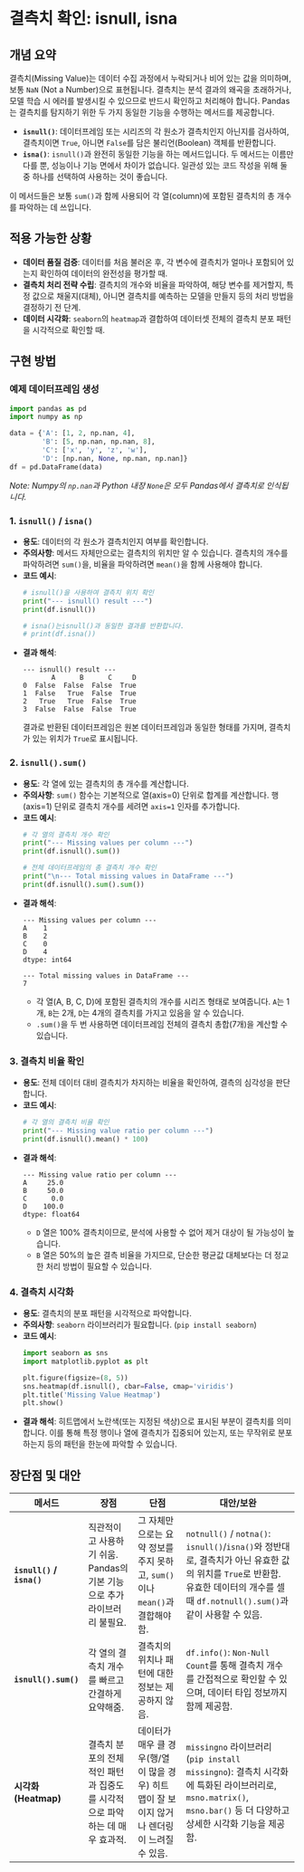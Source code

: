 # 결측치 확인: isnull, isna

## 개념 요약

결측치(Missing Value)는 데이터 수집 과정에서 누락되거나 비어 있는 값을 의미하며, 보통 `NaN` (Not a Number)으로 표현됩니다. 결측치는 분석 결과의 왜곡을 초래하거나, 모델 학습 시 에러를 발생시킬 수 있으므로 반드시 확인하고 처리해야 합니다. Pandas는 결측치를 탐지하기 위한 두 가지 동일한 기능을 수행하는 메서드를 제공합니다.

- **`isnull()`**: 데이터프레임 또는 시리즈의 각 원소가 결측치인지 아닌지를 검사하여, 결측치이면 `True`, 아니면 `False`를 담은 불리언(Boolean) 객체를 반환합니다.
- **`isna()`**: `isnull()`과 완전히 동일한 기능을 하는 메서드입니다. 두 메서드는 이름만 다를 뿐, 성능이나 기능 면에서 차이가 없습니다. 일관성 있는 코드 작성을 위해 둘 중 하나를 선택하여 사용하는 것이 좋습니다.

이 메서드들은 보통 `sum()`과 함께 사용되어 각 열(column)에 포함된 결측치의 총 개수를 파악하는 데 쓰입니다.

## 적용 가능한 상황

- **데이터 품질 검증**: 데이터를 처음 불러온 후, 각 변수에 결측치가 얼마나 포함되어 있는지 확인하여 데이터의 완전성을 평가할 때.
- **결측치 처리 전략 수립**: 결측치의 개수와 비율을 파악하여, 해당 변수를 제거할지, 특정 값으로 채울지(대체), 아니면 결측치를 예측하는 모델을 만들지 등의 처리 방법을 결정하기 전 단계.
- **데이터 시각화**: `seaborn`의 `heatmap`과 결합하여 데이터셋 전체의 결측치 분포 패턴을 시각적으로 확인할 때.

## 구현 방법

### 예제 데이터프레임 생성

```python
import pandas as pd
import numpy as np

data = {'A': [1, 2, np.nan, 4],
        'B': [5, np.nan, np.nan, 8],
        'C': ['x', 'y', 'z', 'w'],
        'D': [np.nan, None, np.nan, np.nan]}
df = pd.DataFrame(data)
```
*Note: Numpy의 `np.nan`과 Python 내장 `None`은 모두 Pandas에서 결측치로 인식됩니다.*

### 1. `isnull()` / `isna()`

- **용도**: 데이터의 각 원소가 결측치인지 여부를 확인합니다.
- **주의사항**: 메서드 자체만으로는 결측치의 위치만 알 수 있습니다. 결측치의 개수를 파악하려면 `sum()`을, 비율을 파악하려면 `mean()`을 함께 사용해야 합니다.
- **코드 예시**:
  ```python
  # isnull()을 사용하여 결측치 위치 확인
  print("--- isnull() result ---")
  print(df.isnull())

  # isna()는isnull()과 동일한 결과를 반환합니다.
  # print(df.isna())
  ```
- **결과 해석**:
  ```
  --- isnull() result ---
         A      B      C     D
  0  False  False  False  True
  1  False   True  False  True
  2   True   True  False  True
  3  False  False  False  True
  ```
  결과로 반환된 데이터프레임은 원본 데이터프레임과 동일한 형태를 가지며, 결측치가 있는 위치가 `True`로 표시됩니다.

### 2. `isnull().sum()`

- **용도**: 각 열에 있는 결측치의 총 개수를 계산합니다.
- **주의사항**: `sum()` 함수는 기본적으로 열(axis=0) 단위로 합계를 계산합니다. 행(axis=1) 단위로 결측치 개수를 세려면 `axis=1` 인자를 추가합니다.
- **코드 예시**:
  ```python
  # 각 열의 결측치 개수 확인
  print("--- Missing values per column ---")
  print(df.isnull().sum())

  # 전체 데이터프레임의 총 결측치 개수 확인
  print("\n--- Total missing values in DataFrame ---")
  print(df.isnull().sum().sum())
  ```
- **결과 해석**:
  ```
  --- Missing values per column ---
  A    1
  B    2
  C    0
  D    4
  dtype: int64

  --- Total missing values in DataFrame ---
  7
  ```
  - 각 열(A, B, C, D)에 포함된 결측치의 개수를 시리즈 형태로 보여줍니다. `A`는 1개, `B`는 2개, `D`는 4개의 결측치를 가지고 있음을 알 수 있습니다.
  - `.sum()`을 두 번 사용하면 데이터프레임 전체의 결측치 총합(7개)을 계산할 수 있습니다.

### 3. 결측치 비율 확인

- **용도**: 전체 데이터 대비 결측치가 차지하는 비율을 확인하여, 결측의 심각성을 판단합니다.
- **코드 예시**:
  ```python
  # 각 열의 결측치 비율 확인
  print("--- Missing value ratio per column ---")
  print(df.isnull().mean() * 100)
  ```
- **결과 해석**:
  ```
  --- Missing value ratio per column ---
  A     25.0
  B     50.0
  C      0.0
  D    100.0
  dtype: float64
  ```
  - `D` 열은 100% 결측치이므로, 분석에 사용할 수 없어 제거 대상이 될 가능성이 높습니다.
  - `B` 열은 50%의 높은 결측 비율을 가지므로, 단순한 평균값 대체보다는 더 정교한 처리 방법이 필요할 수 있습니다.

### 4. 결측치 시각화

- **용도**: 결측치의 분포 패턴을 시각적으로 파악합니다.
- **주의사항**: `seaborn` 라이브러리가 필요합니다. (`pip install seaborn`)
- **코드 예시**:
  ```python
  import seaborn as sns
  import matplotlib.pyplot as plt

  plt.figure(figsize=(8, 5))
  sns.heatmap(df.isnull(), cbar=False, cmap='viridis')
  plt.title('Missing Value Heatmap')
  plt.show()
  ```
- **결과 해석**: 히트맵에서 노란색(또는 지정된 색상)으로 표시된 부분이 결측치를 의미합니다. 이를 통해 특정 행이나 열에 결측치가 집중되어 있는지, 또는 무작위로 분포하는지 등의 패턴을 한눈에 파악할 수 있습니다.

## 장단점 및 대안

| 메서드 | 장점 | 단점 | 대안/보완 |
|---|---|---|---|
| **`isnull()` / `isna()`** | 직관적이고 사용하기 쉬움. Pandas의 기본 기능으로 추가 라이브러리 불필요. | 그 자체만으로는 요약 정보를 주지 못하고, `sum()`이나 `mean()`과 결합해야 함. | `notnull()` / `notna()`: `isnull()`/`isna()`와 정반대로, 결측치가 아닌 유효한 값의 위치를 `True`로 반환함. 유효한 데이터의 개수를 셀 때 `df.notnull().sum()`과 같이 사용할 수 있음. |
| **`isnull().sum()`** | 각 열의 결측치 개수를 빠르고 간결하게 요약해줌. | 결측치의 위치나 패턴에 대한 정보는 제공하지 않음. | `df.info()`: `Non-Null Count`를 통해 결측치 개수를 간접적으로 확인할 수 있으며, 데이터 타입 정보까지 함께 제공함. |
| **시각화 (Heatmap)** | 결측치 분포의 전체적인 패턴과 집중도를 시각적으로 파악하는 데 매우 효과적. | 데이터가 매우 클 경우(행/열이 많을 경우) 히트맵이 잘 보이지 않거나 렌더링이 느려질 수 있음. | `missingno` 라이브러리 (`pip install missingno`): 결측치 시각화에 특화된 라이브러리로, `msno.matrix()`, `msno.bar()` 등 더 다양하고 상세한 시각화 기능을 제공함. |
